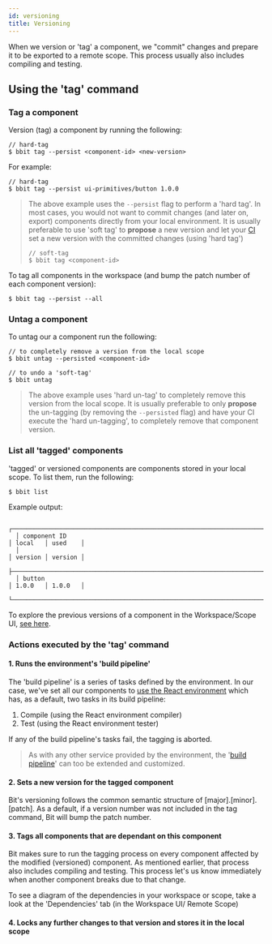 ```yaml
---
id: versioning
title: Versioning
---
```


When we version or 'tag' a component, we "commit" changes and prepare it to be exported to a remote scope. This process usually also includes compiling and testing.

## Using the 'tag' command

### Tag a component

Version (tag) a component by running the following:

```shell
// hard-tag
$ bbit tag --persist <component-id> <new-version>
```

For example:

```shell
// hard-tag
$ bbit tag --persist ui-primitives/button 1.0.0
```

> The above example uses the `--persist` flag to perform a 'hard tag'. In most cases, you would not want to commit changes (and later on, export) components directly from your local environment. It is usually preferable to use 'soft tag' to **propose** a new version and let your [CI](/docs/getting-started/ci-cd) set a new version with the committed changes (using 'hard tag')
>
> ```shell
> // soft-tag
> $ bbit tag <component-id>
> ```

To tag all components in the workspace (and bump the patch number of each component version):

```shell
$ bbit tag --persist --all
```

### Untag a component

To untag our a component run the following:

```shell
// to completely remove a version from the local scope
$ bbit untag --persisted <component-id>

// to undo a 'soft-tag'
$ bbit untag
```

> The above example uses 'hard un-tag' to completely remove this version from the local scope. It is usually preferable to only **propose** the un-tagging (by removing the `--persisted` flag) and have your CI execute the 'hard un-tagging', to completely remove that component version.

### List all 'tagged' components

'tagged' or versioned components are components stored in your local scope. To list them, run the following:

```shell
$ bbit list
```

Example output:

```shell
  ┌──────────────────────────────────────────────────────────────────────┬─────────┬─────────┐
  │ component ID                                                         │ local   │ used    │
  │                                                                      │ version │ version │
  ├──────────────────────────────────────────────────────────────────────┼─────────┼─────────┤
  │ button                                                               │ 1.0.0   │ 1.0.0   │
  └──────────────────────────────────────────────────────────────────────┴─────────┴─────────┘
```

To explore the previous versions of a component in the Workspace/Scope UI, [see here](/docs/bit-components/inspecting#workspacescope-ui).

### Actions executed by the 'tag' command

#### 1. Runs the environment's 'build pipeline'

The 'build pipeline' is a series of tasks defined by the environment. In our case, we've set all our components to [use the React environment](getting-started/choose-dev-env) which has, as a default, two tasks in its build pipeline:

1. Compile (using the React environment compiler)
2. Test (using the React environment tester)

If any of the build pipeline's tasks fail, the tagging is aborted.

> As with any other service provided by the environment, the '[build pipeline](/docs/react/extending-react#overridebuildpipe)' can too be extended and customized.

#### 2. Sets a new version for the tagged component

Bit's versioning follows the common semantic structure of [major].[minor].[patch]. As a default, if a version number was not included in the tag command, Bit will bump the patch number.

#### 3. Tags all components that are dependant on this component

Bit makes sure to run the tagging process on every component affected by the modified (versioned) component. As mentioned earlier, that process also includes compiling and testing. This process let's us know immediately when another component breaks due to that change.

To see a diagram of the dependencies in your workspace or scope, take a look at the 'Dependencies' tab (in the Workspace UI/ Remote Scope)

#### 4. Locks any further changes to that version and stores it in the local scope
